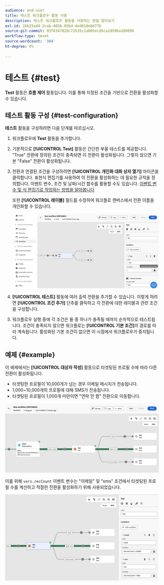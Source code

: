 ```yaml
---
audience: end-user
title: 테스트 워크플로우 활동 사용
description: 테스트 워크플로우 활동을 사용하는 방법 알아보기
exl-id: 1bb25ad4-2cab-4656-85bd-4ed018e8477b
source-git-commit: 93f6347828c72535c1a005ecd6ca18596a180098
workflow-type: tm+mt
source-wordcount: '304'
ht-degree: 0%

---
```


# 테스트 {#test}

**Test** 활동은 **흐름 제어** 활동입니다. 이를 통해 지정된 조건을 기반으로 전환을 활성화할 수 있습니다.

## 테스트 활동 구성 {#test-configuration}

**테스트** 활동을 구성하려면 다음 단계를 따르십시오.

1. 워크플로우에 **Test** 활동을 추가합니다.

1. 기본적으로 **[!UICONTROL Test]** 활동은 간단한 부울 테스트를 제공합니다. &quot;True&quot; 전환에 정의된 조건이 충족되면 이 전환이 활성화됩니다. 그렇지 않으면 기본 &quot;False&quot; 전환이 활성화됩니다.

1. 전환과 연결된 조건을 구성하려면 **[!UICONTROL 개인화 대화 상자 열기]** 아이콘을 클릭합니다. 표현식 편집기를 사용하여 이 전환을 활성화하는 데 필요한 규칙을 정의합니다. 이벤트 변수, 조건 및 날짜/시간 함수를 활용할 수도 있습니다. [이벤트 변수 및 식 편집기로 작업하는 방법을 알아봅니다](../event-variables.md)

   또한 **[!UICONTROL 레이블]** 필드를 수정하여 워크플로 캔버스에서 전환 이름을 개인화할 수 있습니다.

   ![](../assets/workflow-test-default.png)

1. **[!UICONTROL 테스트]** 활동에 여러 출력 전환을 추가할 수 있습니다. 이렇게 하려면 **[!UICONTROL 조건 추가]** 단추를 클릭하고 각 전환에 대한 레이블과 관련 조건을 구성합니다.

1. 워크플로우 실행 중에 각 조건은 둘 중 하나가 충족될 때까지 순차적으로 테스트됩니다. 조건이 충족되지 않으면 워크플로는 **[!UICONTROL 기본 조건]**&#x200B;의 경로를 따라 계속됩니다. 활성화된 기본 조건이 없으면 이 시점에서 워크플로우가 중지됩니다.

## 예제 {#example}

이 예제에서는 **[!UICONTROL 대상자 작성]** 활동으로 타겟팅된 프로필 수에 따라 다른 전환이 활성화됩니다.
* 타겟팅한 프로필이 10,000개가 넘는 경우 이메일 메시지가 전송됩니다.
* 1,000~10,000개의 프로필에 대해 SMS가 전송됩니다.
* 타겟팅된 프로필이 1,000개 미만이면 &quot;연락 안 함&quot; 전환으로 이동합니다.

![](../assets/workflow-test-example.png)

이를 위해 `vars.recCount` 이벤트 변수는 &quot;이메일&quot; 및 &quot;sms&quot; 조건에서 타겟팅된 프로필 수를 계산하고 적절한 전환을 활성화하기 위해 사용되었습니다.

![](../assets/workflow-test-example-config.png)
